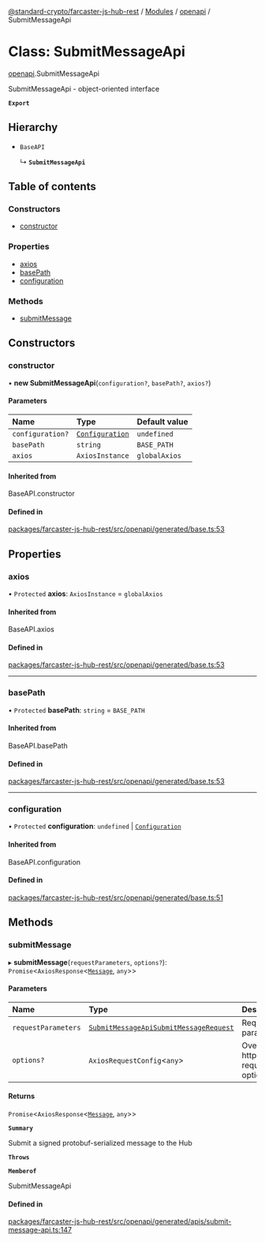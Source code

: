 [@standard-crypto/farcaster-js-hub-rest](../README.md) / [Modules](../modules.md) / [openapi](../modules/openapi.md) / SubmitMessageApi

# Class: SubmitMessageApi

[openapi](../modules/openapi.md).SubmitMessageApi

SubmitMessageApi - object-oriented interface

**`Export`**

## Hierarchy

- `BaseAPI`

  ↳ **`SubmitMessageApi`**

## Table of contents

### Constructors

- [constructor](openapi.SubmitMessageApi.md#constructor)

### Properties

- [axios](openapi.SubmitMessageApi.md#axios)
- [basePath](openapi.SubmitMessageApi.md#basepath)
- [configuration](openapi.SubmitMessageApi.md#configuration)

### Methods

- [submitMessage](openapi.SubmitMessageApi.md#submitmessage)

## Constructors

### constructor

• **new SubmitMessageApi**(`configuration?`, `basePath?`, `axios?`)

#### Parameters

| Name | Type | Default value |
| :------ | :------ | :------ |
| `configuration?` | [`Configuration`](openapi.Configuration.md) | `undefined` |
| `basePath` | `string` | `BASE_PATH` |
| `axios` | `AxiosInstance` | `globalAxios` |

#### Inherited from

BaseAPI.constructor

#### Defined in

[packages/farcaster-js-hub-rest/src/openapi/generated/base.ts:53](https://github.com/standard-crypto/farcaster-js/blob/main/packages/farcaster-js-hub-rest/src/openapi/generated/base.ts#L53)

## Properties

### axios

• `Protected` **axios**: `AxiosInstance` = `globalAxios`

#### Inherited from

BaseAPI.axios

#### Defined in

[packages/farcaster-js-hub-rest/src/openapi/generated/base.ts:53](https://github.com/standard-crypto/farcaster-js/blob/main/packages/farcaster-js-hub-rest/src/openapi/generated/base.ts#L53)

___

### basePath

• `Protected` **basePath**: `string` = `BASE_PATH`

#### Inherited from

BaseAPI.basePath

#### Defined in

[packages/farcaster-js-hub-rest/src/openapi/generated/base.ts:53](https://github.com/standard-crypto/farcaster-js/blob/main/packages/farcaster-js-hub-rest/src/openapi/generated/base.ts#L53)

___

### configuration

• `Protected` **configuration**: `undefined` \| [`Configuration`](openapi.Configuration.md)

#### Inherited from

BaseAPI.configuration

#### Defined in

[packages/farcaster-js-hub-rest/src/openapi/generated/base.ts:51](https://github.com/standard-crypto/farcaster-js/blob/main/packages/farcaster-js-hub-rest/src/openapi/generated/base.ts#L51)

## Methods

### submitMessage

▸ **submitMessage**(`requestParameters`, `options?`): `Promise`<`AxiosResponse`<[`Message`](../modules/openapi.md#message), `any`\>\>

#### Parameters

| Name | Type | Description |
| :------ | :------ | :------ |
| `requestParameters` | [`SubmitMessageApiSubmitMessageRequest`](../interfaces/openapi.SubmitMessageApiSubmitMessageRequest.md) | Request parameters. |
| `options?` | `AxiosRequestConfig`<`any`\> | Override http request option. |

#### Returns

`Promise`<`AxiosResponse`<[`Message`](../modules/openapi.md#message), `any`\>\>

**`Summary`**

Submit a signed protobuf-serialized message to the Hub

**`Throws`**

**`Memberof`**

SubmitMessageApi

#### Defined in

[packages/farcaster-js-hub-rest/src/openapi/generated/apis/submit-message-api.ts:147](https://github.com/standard-crypto/farcaster-js/blob/main/packages/farcaster-js-hub-rest/src/openapi/generated/apis/submit-message-api.ts#L147)

